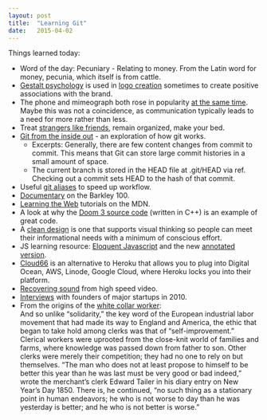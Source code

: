 ```yaml
---
layout: post
title:  "Learning Git"
date:   2015-04-02
---
```

Things learned today:

* Word of the day: Pecuniary - Relating to money. From the Latin word for money, pecunia, which itself is from cattle.
* [Gestalt psychology](http://en.wikipedia.org/wiki/Gestalt_psychology#Gestalt_and_Design) is used in [logo creation](http://qr.ae/QZ97b) sometimes to create positive associations with the brand.
* The phone and mimeograph both rose in popularity [at the same time](http://www.gatesnotes.com/media/features/books/Bill_Gates_John_Brooks_Business_Adventures_Review_Xerox_Free_Chapter.pdf). Maybe this was not a coincidence, as communication typically leads to a need for more rather than less.
* Treat [strangers like friends](http://qr.ae/QZ9GK), remain organized, make your bed.
* [Git from the inside out](https://codewords.recurse.com/issues/two/git-from-the-inside-out) - an exploration of how git works.
	* Excerpts: Generally, there are few content changes from commit to commit. This means that Git can store large commit histories in a small amount of space.
	* The current branch is stored in the HEAD file at .git/HEAD via ref. Checking out a commit sets HEAD to the hash of that commit.
* Useful [git aliases](http://haacked.com/archive/2014/07/28/github-flow-aliases/) to speed up workflow.
* [Documentary](https://vimeo.com/97270099) on the Barkley 100.
* [Learning the Web](https://developer.mozilla.org/en-US/docs/Web/Tutorials) tutorials on the MDN.
* A look at why the [Doom 3 source code](https://news.ycombinator.com/item?id=9302637) (written in C++) is an example of great code.
* A [clean design](http://www.visualmess.com/index.html) is one that supports visual thinking so people can meet their informational needs with a minimum of conscious effort.
* JS learning resource: [Eloquent Javascript](http://eloquentjavascript.net/) and the new [annotated version](https://news.ycombinator.com/item?id=9236501&utm_term=comment).
* [Cloud66](http://www.cloud66.com/) is an alternative to Heroku that allows you to plug into Digital Ocean, AWS, Linode, Google Cloud, where Heroku locks you into their platform.
* [Recovering sound](https://news.ycombinator.com/item?id=9254654&utm_term=comment) from high speed video.
* [Interviews](http://foundersatwork.posthaven.com/my-interviews-with-airbnb-dropbox-posterous-reddit-weebly-and-wufoo-circa-2010) with founders of major startups in 2010.
* From the origins of the [white collar worker](http://blog.longreads.com/2015/03/24/i-would-prefer-not-to-the-origins-of-the-white-collar-worker/): <br>And so unlike “solidarity,” the key word of the European industrial labor movement that had made its way to England and America, the ethic that began to take hold among clerks was that of “self-improvement.” Clerical workers were uprooted from the close-knit world of families and farms, where knowledge was passed down from father to son. Other clerks were merely their competition; they had no one to rely on but themselves. “The man who does not at least propose to himself to be better this year than he was last must be very good or bad indeed,” wrote the merchant’s clerk Edward Tailer in his diary entry on New Year’s Day 1850. There is, he continued, “no such thing as a stationary point in human endeavors; he who is not worse to day than he was yesterday is better; and he who is not better is worse.”